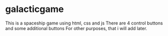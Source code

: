 # galacticgame
This is a spaceship game using html, css and js 
There are 4 control buttons and some additional buttons
For other purposes, that i will add later.
